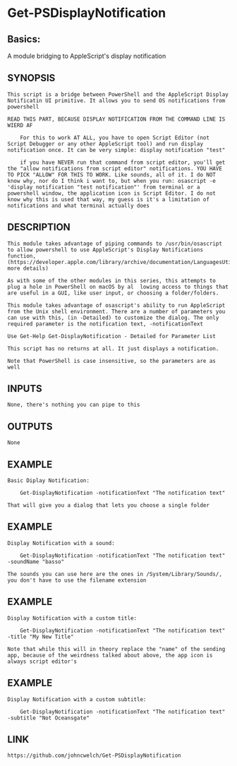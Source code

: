 # Get-PSDisplayNotification  
## Basics:  
A module bridging to AppleScript's display notification  
  
## SYNOPSIS  

	This script is a bridge between PowerShell and the AppleScript Display Notificatin UI primitive. It allows you to send OS notifications from powershell  
  
	READ THIS PART, BECAUSE DISPLAY NOTIFICATION FROM THE COMMAND LINE IS WIERD AF  
  
		For this to work AT ALL, you have to open Script Editor (not Script Debugger or any other AppleScript tool) and run display notification once. It can be very simple: display notification "test"  
  
		if you have NEVER run that command from script editor, you'll get the "allow notifications from script editor" notifications. YOU HAVE TO PICK "ALLOW" FOR THIS TO WORK. Like sounds, all of it. I do NOT know why, nor do I think i want to, but when you run: osascript -e 'display notification "test notification"' from terminal or a powershell window, the application icon is Script Editor. I do not know why this is used that way, my guess is it's a limitation of notifications and what terminal actually does  
  
## DESCRIPTION  

	This module takes advantage of piping commands to /usr/bin/osascript to allow powershell to use AppleScript's Display Notifications function, (https://developer.apple.com/library/archive/documentation/LanguagesUtilities/Conceptual/MacAutomationScriptingGuide/DisplayNotifications.htmlfor more details)  
  
	As with some of the other modules in this series, this attempts to plug a hole in PowerShell on macOS by al  lowing access to things that are useful in a GUI, like user input, or choosing a folder/folders.  
  
	This module takes advantage of osascript's ability to run AppleScript from the Unix shell environment. There are a number of parameters you can use with this, (in -Detailed) to customize the dialog. The only required parameter is the notification text, -notificationText  
  
	Use Get-Help Get-DisplayNotification - Detailed for Parameter List  
  
	This script has no returns at all. It just displays a notification.  
  
	Note that PowerShell is case insensitive, so the parameters are as well  
  
## INPUTS  
  
	None, there's nothing you can pipe to this  
  
## OUTPUTS  
  
	None  
  
## EXAMPLE  
  
	Basic Diplay Notification:  
  
		Get-DisplayNotification -notificationText "The notification text"  
  
	That will give you a dialog that lets you choose a single folder  
  
## EXAMPLE  
  
	Display Notification with a sound:  
  
		Get-DisplayNotification -notificationText "The notification text" -soundName "basso"  
  
	The sounds you can use here are the ones in /System/Library/Sounds/, you don't have to use the filename extension  
  
## EXAMPLE  
  
	Display Notification with a custom title:  
  
		Get-DisplayNotification -notificationText "The notification text" -title "My New Title"  
  
	Note that while this will in theory replace the "name" of the sending app, because of the weirdness talked about above, the app icon is always script editor's  
  
## EXAMPLE  
  
	Display Notification with a custom subtitle:  
  
		Get-DisplayNotification -notificationText "The notification text" -subtitle "Not Oceansgate"  
  
## LINK  
  
	https://github.com/johncwelch/Get-PSDisplayNotification  

